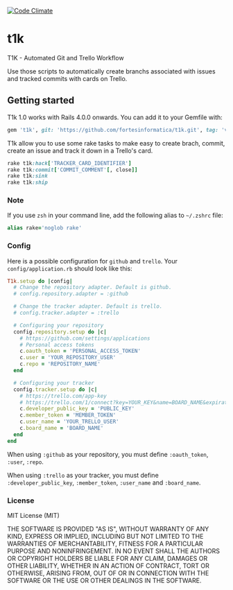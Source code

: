 [![Code Climate](https://codeclimate.com/github/fortesinformatica/t1k/badges/gpa.svg)](https://codeclimate.com/github/fortesinformatica/t1k)


# t1k

T1K - Automated Git and Trello Workflow

Use those scripts to automatically create branchs associated with issues and tracked commits with cards on Trello.


## Getting started

T1k 1.0 works with Rails 4.0.0 onwards. You can add it to your Gemfile with:

```ruby
gem 't1k', git: 'https://github.com/fortesinformatica/t1k.git', tag: 'v1.0.1'
```

T1k allow you to use some rake tasks to make easy to create brach, commit, create an issue and track it down in a Trello's card.

```ruby
rake t1k:hack['TRACKER_CARD_IDENTIFIER']
rake t1k:commit['COMMIT_COMMENT'[, close]]
rake t1k:sink
rake t1k:ship
```


### Note
If you use `zsh` in your command line, add the following alias to `~/.zshrc` file:
```ruby
alias rake='noglob rake'
```

### Config
Here is a possible configuration for `github` and `trello`. 
Your `config/application.rb` should look like this:

```ruby
T1k.setup do |config|
  # Change the repository adapter. Default is github.
  # config.repository.adapter = :github

  # Change the tracker adapter. Default is trello.
  # config.tracker.adapter = :trello

  # Configuring your repository
  config.repository.setup do |c|
    # https://github.com/settings/applications
    # Personal access tokens
    c.oauth_token = 'PERSONAL_ACCESS_TOKEN'
    c.user = 'YOUR_REPOSITORY_USER'
    c.repo = 'REPOSITORY_NAME'
  end

  # Configuring your tracker
  config.tracker.setup do |c|
    # https://trello.com/app-key
    # https://trello.com/1/connect?key=YOUR_KEY&name=BOARD_NAME&expiration=never&response_type=token&scope=read,write
    c.developer_public_key = 'PUBLIC_KEY'
    c.member_token = 'MEMBER_TOKEN'
    c.user_name = 'YOUR_TRELLO_USER'
    c.board_name = 'BOARD_NAME'
  end
end
```

When using `:github` as your repository, you must define `:oauth_token`, `:user`, `:repo`.

When using `:trello` as your tracker, you must define `:developer_public_key`, `:member_token`, `:user_name` and `:board_name`.


### License

MIT License (MIT)

THE SOFTWARE IS PROVIDED "AS IS", WITHOUT WARRANTY OF ANY KIND, EXPRESS OR
IMPLIED, INCLUDING BUT NOT LIMITED TO THE WARRANTIES OF MERCHANTABILITY,
FITNESS FOR A PARTICULAR PURPOSE AND NONINFRINGEMENT. IN NO EVENT SHALL THE
AUTHORS OR COPYRIGHT HOLDERS BE LIABLE FOR ANY CLAIM, DAMAGES OR OTHER
LIABILITY, WHETHER IN AN ACTION OF CONTRACT, TORT OR OTHERWISE, ARISING FROM,
OUT OF OR IN CONNECTION WITH THE SOFTWARE OR THE USE OR OTHER DEALINGS IN
THE SOFTWARE.

